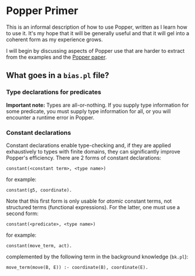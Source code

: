 # Popper Primer

This is an informal description of how to use Popper, written as I learn how to use it.  It's my hope that it will be generally useful and that it will gel into a coherent form as my experience grows.

I will begin by discussing aspects of Popper use that are harder to extract from the examples and the [Popper paper](http://arxiv.org/abs/2005.02259).

## What goes in a `bias.pl` file?

### Type declarations for predicates

**Important note:** Types are all-or-nothing.  If you supply type information for some predicate, you must supply type information for all, or you will encounter a runtime error in Popper.

### Constant declarations

Constant declarations enable type-checking and, if they are applied exhaustively to types with finite domains, they can significantly improve Popper's efficiency.  There are 2 forms of constant declarations:

    constant(<constant term>, <type name>)
    
for example:
  
    constant(g5, coordinate).

Note that this first form is only usable for *atomic* constant terms, not structured terms (functional expressions).  For the latter, one must use a second form:

    constant(<predicate>, <type name>)
    
for example:

    constant(move_term, act).
    
complemented by the following term in the background knowledge (`bk.pl`):

    move_term(move(B, E)) :- coordinate(B), coordinate(E).
    

